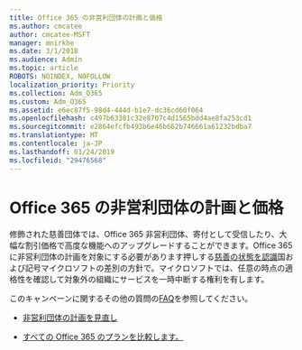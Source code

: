 ```yaml
---
title: Office 365 の非営利団体の計画と価格
ms.author: cmcatee
author: cmcatee-MSFT
manager: mnirkhe
ms.date: 3/1/2018
ms.audience: Admin
ms.topic: article
ROBOTS: NOINDEX, NOFOLLOW
localization_priority: Priority
ms.collection: Adm_O365
ms.custom: Adm_O365
ms.assetid: e6ec87f5-98d4-444d-b1e7-dc36cd60f064
ms.openlocfilehash: c497b63381c32e8707c4d1565bdd4ae8fa253cd1
ms.sourcegitcommit: e2864efcfb493b6e46b662b746661a61232bdba7
ms.translationtype: MT
ms.contentlocale: ja-JP
ms.lasthandoff: 01/24/2019
ms.locfileid: "29476568"
---
```

# <a name="office-365-for-nonprofit-plans-and-pricing"></a>Office 365 の非営利団体の計画と価格

修飾された慈善団体では、Office 365 非営利団体、寄付として受信したり、大幅な割引価格で高度な機能へのアップグレードすることができます。Office 365 に非営利団体の計画を対象にする必要があります押しする[慈善の状態を認識](https://go.microsoft.com/fwlink/p/?LinkID=330253)国および記号マイクロソフトの差別の方針で。マイクロソフトでは、任意の時点の適格性を確認して対象外の組織にサービスを一時中断する権利を有します。 
  
このキャンペーンに関するその他の質問の[FAQ](https://products.office.com/en-us/nonprofit/office-365-nonprofit)を参照してください。 
  
- [非営利団体の計画を見直し](https://products.office.com/en-us/nonprofit/office-365-nonprofit-plans-and-pricing?tab=1)
    
- [すべての Office 365 のプランを比較します。](https://products.office.com/en-us/business/compare-more-office-365-for-business-plans)
    

